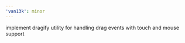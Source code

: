```yaml
---
'van13k': minor
---
```


implement dragify utility for handling drag events with touch and mouse support
